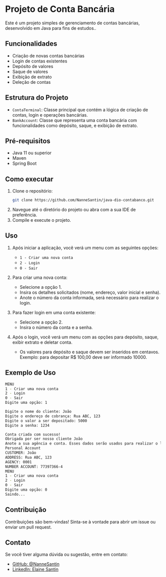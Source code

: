 # Projeto de Conta Bancária

Este é um projeto simples de gerenciamento de contas bancárias, desenvolvido em Java para fins de estudos..

## Funcionalidades

- Criação de novas contas bancárias
- Login de contas existentes
- Depósito de valores
- Saque de valores
- Exibição de extrato
- Deleção de contas

## Estrutura do Projeto

- `ContaTerminal`: Classe principal que contém a lógica de criação de contas, login e operações bancárias.
- `BankAccount`: Classe que representa uma conta bancária com funcionalidades como depósito, saque, e exibição de extrato.

## Pré-requisitos

- Java 11 ou superior
- Maven
- Spring Boot

## Como executar

1. Clone o repositório:
    ```sh
    git clone https://github.com/NanneSantin/java-dio-contabanco.git
    ```
2. Navegue até o diretório do projeto ou abra com a sua IDE de preferência.
3. Compile e execute o projeto.


## Uso

1. Após iniciar a aplicação, você verá um menu com as seguintes opções:
    - `1 - Criar uma nova conta`
    - `2 - Login`
    - `0 - Sair`

2. Para criar uma nova conta:
    - Selecione a opção 1.
    - Insira os detalhes solicitados (nome, endereço, valor inicial e senha).
    - Anote o número da conta informada, será necessário para realizar o login.

3. Para fazer login em uma conta existente:
    - Selecione a opção 2.
    - Insira o número da conta e a senha.

4. Após o login, você verá um menu com as opções para depósito, saque, exibir extrato e deletar conta.
    - Os valores para depósito e saque devem ser inseridos em centavos. Exemplo: para depositar R$ 100,00 deve ser informado 10000. 

## Exemplo de Uso

```sh
MENU
1 - Criar uma nova conta
2 - Login
0 - Sair
Digite uma opção: 1

Digite o nome do cliente: João
Digite o endereço de cobrança: Rua ABC, 123
Digite o valor a ser depositado: 5000
Digite a senha: 1234

Conta criada com sucesso!
Obrigada por ser nosso cliente João
Anote a sua agência e conta. Esses dados serão usados para realizar o login!
Personal Account
CUSTOMER: João
ADDRESS: Rua ABC, 123
AGENCY: 0001
NUMBER ACCOUNT: 77397366-4
MENU
1 - Criar uma nova conta
2 - Login
0 - Sair
Digite uma opção: 0
Saindo...
```

## Contribuição

Contribuições são bem-vindas! Sinta-se à vontade para abrir um issue ou enviar um pull request.

## Contato
Se você tiver alguma dúvida ou sugestão, entre em contato:
- [GitHub: @NanneSantin](https://github.com/NanneSantin) 
- [LinkedIn: Elaine Santin](https://www.linkedin.com/in/elaine-stefani/)
